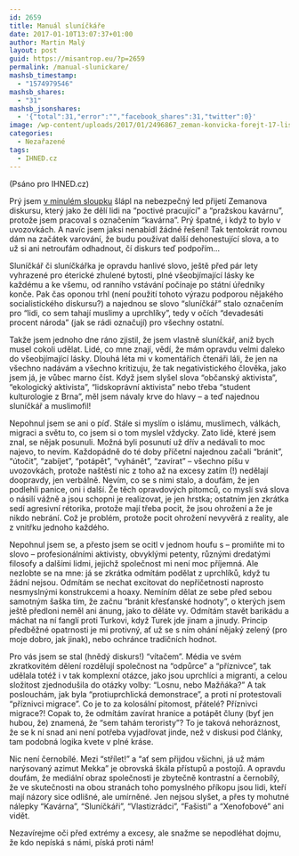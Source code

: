 ```yaml
---
id: 2659
title: Manuál sluníčkáře
date: 2017-01-10T13:07:37+01:00
author: Martin Malý
layout: post
guid: https://misantrop.eu/?p=2659
permalink: /manual-slunickare/
mashsb_timestamp:
  - "1574979546"
mashsb_shares:
  - "31"
mashsb_jsonshares:
  - '{"total":31,"error":"","facebook_shares":31,"twitter":0}'
image: /wp-content/uploads/2017/01/2496867_zeman-konvicka-forejt-17-listopad-hymna.jpg
categories:
  - Nezařazené
tags:
  - IHNED.cz
---
```

(Psáno pro IHNED.cz)

Prý jsem [v minulém sloupku](https://misantrop.eu/marketingovy-omyl-prazske-kavarny/) šlápl na nebezpečný led přijetí Zemanova diskursu, který jako že dělí lidi na “poctivé pracující” a “pražskou kavárnu”, protože jsem pracoval s označením “kavárna”. Prý špatné, i když to bylo v uvozovkách. A navíc jsem jaksi nenabídl žádné řešení! Tak tentokrát rovnou dám na začátek varování, že budu používat další dehonestující slova, a to už si ani netroufám odhadnout, čí diskurs teď podpořím…

Sluníčkář či sluníčkářka je opravdu hanlivé slovo, ještě před pár lety vyhrazené pro éterické zhulené bytosti, plné všeobjímající lásky ke každému a ke všemu, od ranního vstávání počínaje po státní úředníky konče. Pak čas oponou trhl (není použití tohoto výrazu podporou nějakého socialistického diskursu?) a najednou se slovo “sluníčkář” stalo označením pro “lidi, co sem tahají muslimy a uprchlíky”, tedy v očích “devadesáti procent národa” (jak se rádi označují) pro všechny ostatní.

Takže jsem jednoho dne ráno zjistil, že jsem vlastně sluníčkář, aniž bych musel cokoli udělat. Lidé, co mne znají, vědí, že mám opravdu velmi daleko do všeobjímající lásky. Dlouhá léta mi v komentářích čtenáři láli, že jen na všechno nadávám a všechno kritizuju, že tak negativistického člověka, jako jsem já, je vůbec marno číst. Když jsem slyšel slova “občanský aktivista”, “ekologický aktivista”, “lidskoprávní aktivista” nebo třeba “student kulturologie z Brna”, měl jsem návaly krve do hlavy &#8211; a teď najednou sluníčkář a muslimofil!

Nepohnul jsem se ani o píď. Stále si myslím o islámu, muslimech, válkách, migraci a světu to, co jsem si o tom myslel vždycky. Zato lidé, které jsem znal, se nějak posunuli. Možná byli posunutí už dřív a nedávali to moc najevo, to nevím. Každopádně do té doby příčetní najednou začali “bránit”, “útočit”, “zabíjet”, “potápět”, “vyhánět”, “zavírat” &#8211; všechno píšu v uvozovkách, protože naštěstí nic z toho až na excesy zatím (!) nedělají doopravdy, jen verbálně. Nevím, co se s nimi stalo, a doufám, že jen podlehli panice, oni i další. Že těch opravdových pitomců, co myslí svá slova o násilí vážně a jsou schopni je realizovat, je jen hrstka; ostatním jen zkrátka sedí agresivní rétorika, protože mají třeba pocit, že jsou ohrožení a že je nikdo nebrání. Což je problém, protože pocit ohrožení nevyvěrá z reality, ale z vnitřku jednoho každého.

Nepohnul jsem se, a přesto jsem se ocitl v jednom houfu s &#8211; promiňte mi to slovo &#8211; profesionálními aktivisty, obvyklými petenty, různými dredatými filosofy a dalšími lidmi, jejichž společnost mi není moc příjemná. Ale nezlobte se na mne: já se zkrátka odmítám podělat z uprchlíků, když tu žádní nejsou. Odmítám se nechat excitovat do nepříčetnosti naprosto nesmyslnými konstrukcemi a hoaxy. Nemíním dělat ze sebe před sebou samotným šaška tím, že začnu “bránit křesťanské hodnoty”, o kterých jsem ještě předloni neměl ani ánung, jako to děláte vy. Odmítám stavět barikádu a máchat na ní fanglí proti Turkovi, když Turek jde jinam a jinudy. Princip předběžné opatrnosti je mi protivný, ať už se s ním ohání nějaký zelený (pro moje dobro, jak jinak), nebo ochránce tradičních hodnot.

Pro vás jsem se stal (hnědý diskurs!) “vítačem”. Média ve svém zkratkovitém dělení rozdělují společnost na “odpůrce” a “příznivce”, tak udělala totéž i v tak komplexní otázce, jako jsou uprchlíci a migranti, a celou složitost zjednodušila do otázky volby: “Losnu, nebo Mažňáka?” A tak poslouchám, jak byla “protiuprchlická demonstrace”, a proti ní protestovali “příznivci migrace”. Co je to za kolosální pitomost, přátelé? Příznivci migrace?! Copak to, že odmítám zavírat hranice a potápět čluny (byť jen hubou, že) znamená, že “sem tahám teroristy”? To je taková nehoráznost, že se k ní snad ani není potřeba vyjadřovat jinde, než v diskusi pod články, tam podobná logika kvete v plné kráse.

Nic není černobílé. Mezi “střílet!” a “ať sem přijdou všichni, já už mám narýsovaný azimut Mekka” je obrovská škála přístupů a postojů. A opravdu doufám, že mediální obraz společnosti je zbytečně kontrastní a černobílý, že ve skutečnosti na obou stranách toho pomyslného příkopu jsou lidi, kteří mají názory sice odlišné, ale umírněné. Jen nejsou slyšet, a přes ty mohutné nálepky “Kavárna”, “Sluníčkáři”, “Vlastizrádci”, “Fašisti” a “Xenofobové” ani vidět.

Nezavírejme oči před extrémy a excesy, ale snažme se nepodléhat dojmu, že kdo nepíská s námi, píská proti nám!